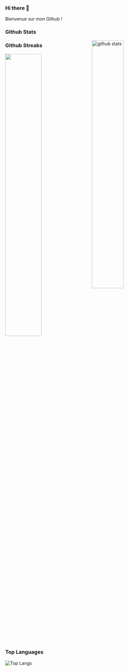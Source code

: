 ### Hi there 👋

Bienvenue sur mon Github ! 

### Github Stats
<img src="https://github-readme-stats.vercel.app/api?username=StephanieMenard&show_icons=true&theme=dark" alt="github stats" width="45%" align="right"/>

### Github Streaks
<img src="https://github-readme-streak-stats.herokuapp.com/?user=StephanieMenard&theme=dark" width="48%" >

### Top Languages
 ![Top Langs](https://github-readme-stats.vercel.app/api/top-langs/?username=StephanieMenard&theme=dark&layout=compact)
 


<!--
**StephanieMenard/StephanieMenard** is a ✨ _special_ ✨ repository because its `README.md` (this file) appears on your GitHub profile.

Here are some ideas to get you started:

- 🔭 I’m currently working on ...
- 🌱 I’m currently learning ...
- 👯 I’m looking to collaborate on ...
- 🤔 I’m looking for help with ...
- 💬 Ask me about ...
- 📫 How to reach me: ...
- 😄 Pronouns: ...
- ⚡ Fun fact: ...
-->

